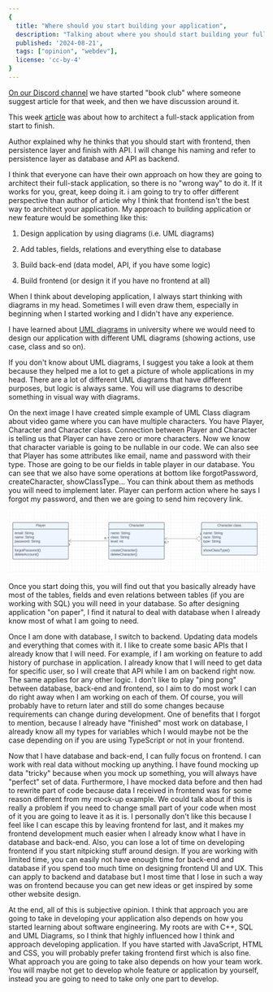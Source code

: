 ```yaml
---
{
  title: "Where should you start building your application",
  description: "Talking about where you should start building your full stack application",
  published: '2024-08-21',
  tags: ["opinion", "webdev"],
  license: 'cc-by-4'
}
---
```


[On our Discord channel](https://discord.gg/FMcvc6T) we have started "book club" where someone suggest article for that week, and then we have discussion around it.

This week [article](https://www.freecodecamp.org/news/how-to-build-a-full-stack-application-from-start-to-finish/) was about how to architect a full-stack application from start to finish.

Author explained why he thinks that you should start with frontend, then persistence layer and finish with API. I will change his naming and refer to persistence layer as database and API as backend.

I think that everyone can have their own approach on how they are going to architect their full-stack application, so there is no "wrong way" to do it. If it works for you, great, keep doing it. i am going to try to offer different perspective than author of article why I think that frontend isn't the best way to architect your application. My approach to building application or new feature would be something like this:

1. Design application by using diagrams (i.e. UML diagrams)

2. Add tables, fields, relations and everything else to database

3. Build back-end (data model, API, if you have some logic)

4. Build frontend (or design it if you have no frontend at all)

When I think about developing application, I always start thinking with diagrams in my head. Sometimes I will even draw them, especially in beginning when I started working and I didn't have any experience.

I have learned about [UML diagrams](https://www.uml-diagrams.org/) in university where we would need to design our application with different UML diagrams (showing actions, use case, class and so on).

If you don't know about UML diagrams, I suggest you take a look at them because they helped me a lot to get a picture of whole applications in my head. There are a lot of different UML diagrams that have different purposes, but logic is always same. You will use diagrams to describe something in visual way with diagrams.

On the next image I have created simple example of UML Class diagram about video game where you can have multiple characters. You have Player, Character and Character class. Connection between Player and Character is telling us that Player can have zero or more characters. Now we know that character variable is going to be nullable in our code. We can also see that Player has some attributes like email, name and password with their type. Those are going to be our fields in table player in our database. You can see that we also have some operations at bottom like forgotPassword, createCharacter, showClassType... You can think about them as methods you will need to implement later. Player can perform action where he says I forgot my password, and then we are going to send him recovery link. 

 ![UML diagram example](./diagram.png)

Once you start doing this, you will find out that you basically already have most of the tables, fields and even relations between tables (if you are working with SQL) you will need in your database. So after designing application "on paper", I find it natural to deal with database when I already know most of what I am going to need.

Once I am done with database, I switch to backend. Updating data models and everything that comes with it. I like to create some basic APIs that I already know that I will need. For example, if I am working on feature to add history of purchase in application. I already know that I will need to get data for specific user, so I will create that API while I am on backend right now. The same applies for any other logic. I don't like to play "ping pong" between database, back-end and frontend, so I aim to do most work I can do right away when I am working on each of them. Of course, you will probably have to return later and still do some changes because requirements can change during development. One of benefits that I forgot to mention, because I already have "finished" most work on database, I already know all my types for variables which I would maybe not be the case depending on if you are using TypeScript or not in your frontend.

Now that I have database and back-end, I can fully focus on frontend. I can work with real data without mocking up anything. I have found mocking up data "tricky" because when you mock up something, you will always have "perfect" set of data. Furthermore, I have mocked data before and then had to rewrite part of code because data I received in frontend was for some reason different from my mock-up example. We could talk about if this is really a problem if you need to change small part of your code when most of it you are going to leave it as it is. I personally don't like this because I feel like I can escape this by leaving frontend for last, and it makes my frontend development much easier when I already know what I have in database and back-end. Also, you can lose a lot of time on developing frontend if you start nitpicking stuff around design. If you are working with limited time, you can easily not have enough time for back-end and database if you spend too much time on designing frontend UI and UX. This can apply to backend and database but I most time that I lose in such a way was on frontend because you can get new ideas or get inspired by some other website design.

At the end, all of this is subjective opinion. I think that approach you are going to take in developing your application also depends on how you started learning about software engineering. My roots are with C++, SQL and UML Diagrams, so I think that highly influenced how I think and approach developing application. If you have started with JavaScript, HTML and CSS, you will probably prefer taking frontend first which is also fine. What approach you are going to take also depends on how your team work. You will maybe not get to develop whole feature or application by yourself, instead you are going to need to take only one part to develop.